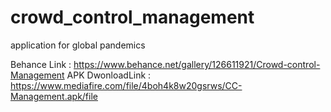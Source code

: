 # crowd_control_management
application for global pandemics 

Behance Link : https://www.behance.net/gallery/126611921/Crowd-control-Management
APK DwonloadLink : https://www.mediafire.com/file/4boh4k8w20gsrws/CC-Management.apk/file
